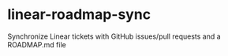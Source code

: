 # linear-roadmap-sync
Synchronize Linear tickets with GitHub issues/pull requests and a ROADMAP.md file 
